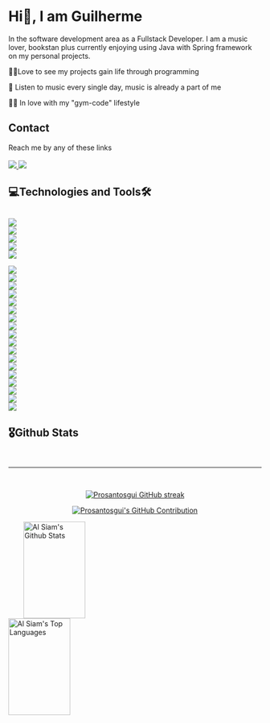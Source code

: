 <h1>Hi👋, I am Guilherme </h1>
<p>In the software development area as a Fullstack Developer. I am a music lover, bookstan plus currently enjoying using Java with Spring framework on my personal projects.</p>

<p>🐱‍🏍Love to see my projects gain life through programming</p>
<p>🕺 Listen to music every single day, music is already a part of me</p>
<p>🏋️‍♂️ In love with my "gym-code" lifestyle</p>

<h2>Contact</h2>
Reach me by any of these links
<br>
<br>
<a href="https://www.linkedin.com/in/guilherme-dos-santoss/">
<img src="https://img.shields.io/badge/LinkedIn-0077B5?style=for-the-badge&logo=linkedin&logoColor=white"/>
</a>
<a href="prfsantosgui546@gmail.com">
  <img src="https://img.shields.io/badge/Gmail-D14836?style=for-the-badge&logo=gmail&logoColor=white"/>
</a>

<h2>💻Technologies and Tools🛠</h2>

<code> <img src="https://img.shields.io/badge/Java-ED8B00?style=for-the-badge&logo=java&logoColor=white"/> <img src="https://img.shields.io/badge/apache_maven-C71A36?style=for-the-badge&logo=apachemaven&logoColor=white" /> <img src="https://img.shields.io/badge/Spring-6DB33F?style=for-the-badge&logo=spring&logoColor=white" /> <img src="https://img.shields.io/badge/Swagger-85EA2D?style=for-the-badge&logo=Swagger&logoColor=white" /> <img src="https://img.shields.io/badge/Junit5-25A162?style=for-the-badge&logo=junit5&logoColor=white" /> 
</code>
<code>
<img src="https://img.shields.io/badge/C%23-239120?style=for-the-badge&logo=c-sharp&logoColor=white"/> <img src="https://img.shields.io/badge/Bootstrap-563D7C?style=for-the-badge&logo=bootstrap&logoColor=white" /> <img src="https://img.shields.io/badge/firebase-ffca28?style=for-the-badge&logo=firebase&logoColor=black" /> <img src="https://img.shields.io/badge/JWT-000000?style=for-the-badge&logo=JSON%20web%20tokens&logoColor=white" /> <img src="https://img.shields.io/badge/HTML5-E34F26?style=for-the-badge&logo=html5&logoColor=white" /> <img src="https://img.shields.io/badge/JavaScript-F7DF1E?style=for-the-badge&logo=javascript&logoColor=black"/> <img src="https://img.shields.io/badge/CSS3-1572B6?style=for-the-badge&logo=css3&logoColor=white" /> <img src ="https://img.shields.io/badge/Sass-CC6699?style=for-the-badge&logo=sass&logoColor=white"/> <img src="https://img.shields.io/badge/Angular-DD0031?style=for-the-badge&logo=angular&logoColor=white"> <img src="https://img.shields.io/badge/Vue.js-35495E?style=for-the-badge&logo=vue.js&logoColor=4FC08D"/> <img src="https://img.shields.io/badge/Kotlin-0095D5?&style=for-the-badge&logo=kotlin&logoColor=white" /> <img src="https://img.shields.io/badge/Python-FFD43B?style=for-the-badge&logo=python&logoColor=blue" /> <img src="https://img.shields.io/badge/Git-E34F26?style=for-the-badge&logo=git&logoColor=white" /> <img src="https://img.shields.io/badge/Amazon_AWS-232F3E?style=for-the-badge&logo=amazon-aws&logoColor=white" /> <img src="https://img.shields.io/badge/Microsoft_Azure-0089D6?style=for-the-badge&logo=microsoft-azure&logoColor=white"/> <img src="https://img.shields.io/badge/PostgreSQL-316192?style=for-the-badge&logo=postgresql&logoColor=white"/> <img src="https://img.shields.io/badge/MySQL-00000F?style=for-the-badge&logo=mysql&logoColor=white"/> <img src="https://img.shields.io/badge/MariaDB-01529E?style=for-the-badge&logo=mariadb&logoColor=white"/>
</code>

<h2>🎖Github Stats</h2>

<br/>
<hr/>
<br/>

<p align="center">
  <a href="https://github.com/Prosantosgui">
    <img src="https://github-readme-streak-stats.herokuapp.com/?user=Prosantosgui&theme=radical&border=7F3FBF&background=0D1117" alt="Prosantosgui GitHub streak"/>
  </a>
</p>

<p align="center">
  <a href="https://github.com/Prosantosgui">
    <img src="https://github-profile-summary-cards.vercel.app/api/cards/profile-details?username=Prosantosgui&theme=radical" alt="Prosantosgui's GitHub Contribution"/>
  </a>
</p>

<a style ="margin-left: 30px;"> 
    <a href="https://github.com/Prosantosgui"><img alt="Al Siam's Github Stats" src="https://denvercoder1-github-readme-stats.vercel.app/api?username=Prosantosgui&show_icons=true&count_private=true&theme=react&border_color=7F3FBF&bg_color=0D1117&title_color=F85D7F&icon_color=F8D866" height="192px" width="49.5%"/></a>
  <a href="https://github.com/Prosantosgui"><img alt="Al Siam's Top Languages" src="https://denvercoder1-github-readme-stats.vercel.app/api/top-langs/?username=Prosantosgui&langs_count=8&layout=compact&theme=react&border_color=7F3FBF&bg_color=0D1117&title_color=F85D7F&icon_color=F8D866&exclude_repo=curso-jsp" height="192px" width="49.5%"/></a>
  <br/>
</a>
